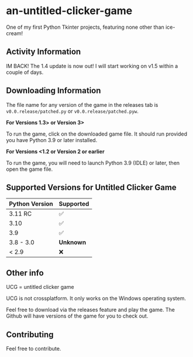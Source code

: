 # an-untitled-clicker-game
One of my first Python Tkinter projects, featuring none other than ice-cream!

## Activity Information
IM BACK!
The 1.4 update is now out! I will start working on v1.5 within a couple of days.

## Downloading Information
The file name for any version of the game in the releases tab is `v0.0.release/patched.py` or `v0.0.release/patched.pyw`.

**For Versions 1.3> or Version 3>**

To run the game, click on the downloaded game file. It should run provided you have Python 3.9 or later installed.

**For Versions <1.2 or Version 2 or earlier**

To run the game, you will need to launch Python 3.9 (IDLE) or later, then open the game file.

## Supported Versions for Untitled Clicker Game

| Python Version   | Supported          |
| --------- | ------------------ |
| 3.11 RC  | :white_check_mark: |
| 3.10      | :white_check_mark: |
| 3.9       | :white_check_mark: |
| 3.8 - 3.0 | **Unknown**        |
| < 2.9     | :x:                |



## Other info

UCG = untitled clicker game

UCG is not crossplatform. It only works on the Windows operating system.

Feel free to download via the releases feature and play the game. The Github will have versions of the game for you to check out.

## Contributing
Feel free to contribute.
